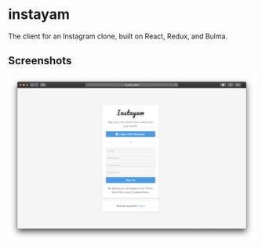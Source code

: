 # instayam

The client for an Instagram clone, built on React, Redux, and Bulma.

## Screenshots

![Landing page screenshot.](./landing-page-screenshot.png)
